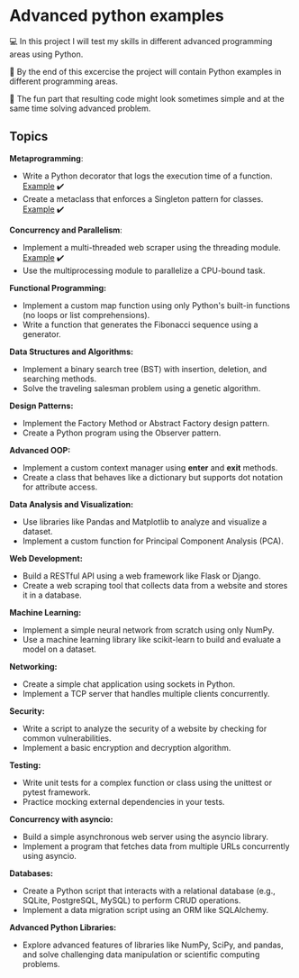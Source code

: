 # Advanced python examples

💻 In this project I will test my skills in different advanced programming areas using Python.

🥇 By the end of this excercise the project will contain Python examples in different programming areas.

🙂 The fun part that resulting code might look sometimes simple and at the same time solving advanced problem.

## Topics

**Metaprogramming**:
* Write a Python decorator that logs the execution time of a function. [Example](./metaprogramming/log-exec-time.py) ✔️
* Create a metaclass that enforces a Singleton pattern for classes. [Example](./metaprogramming/singleton.py) ✔️

**Concurrency and Parallelism**:
* Implement a multi-threaded web scraper using the threading module. [Example](./concurrency/concurrency.py) ✔️
* Use the multiprocessing module to parallelize a CPU-bound task.

**Functional Programming:**
* Implement a custom map function using only Python's built-in functions (no loops or list comprehensions).
* Write a function that generates the Fibonacci sequence using a generator.

**Data Structures and Algorithms:**
* Implement a binary search tree (BST) with insertion, deletion, and searching methods.
* Solve the traveling salesman problem using a genetic algorithm.

**Design Patterns:**
* Implement the Factory Method or Abstract Factory design pattern.
* Create a Python program using the Observer pattern.

**Advanced OOP:**
* Implement a custom context manager using __enter__ and __exit__ methods.
*  Create a class that behaves like a dictionary but supports dot notation for attribute access.

**Data Analysis and Visualization:**
* Use libraries like Pandas and Matplotlib to analyze and visualize a dataset.
* Implement a custom function for Principal Component Analysis (PCA).

**Web Development:**
* Build a RESTful API using a web framework like Flask or Django.
* Create a web scraping tool that collects data from a website and stores it in a database.

**Machine Learning:**
* Implement a simple neural network from scratch using only NumPy.
* Use a machine learning library like scikit-learn to build and evaluate a model on a dataset.

**Networking:**
* Create a simple chat application using sockets in Python.
* Implement a TCP server that handles multiple clients concurrently.

**Security:**
* Write a script to analyze the security of a website by checking for common vulnerabilities.
* Implement a basic encryption and decryption algorithm.

**Testing:**
* Write unit tests for a complex function or class using the unittest or pytest framework.
* Practice mocking external dependencies in your tests.

**Concurrency with asyncio:**
* Build a simple asynchronous web server using the asyncio library.
* Implement a program that fetches data from multiple URLs concurrently using asyncio.

**Databases:**
* Create a Python script that interacts with a relational database (e.g., SQLite, PostgreSQL, MySQL) to perform CRUD operations.
* Implement a data migration script using an ORM like SQLAlchemy.

**Advanced Python Libraries:**
* Explore advanced features of libraries like NumPy, SciPy, and pandas, and solve challenging data manipulation or scientific computing problems.
